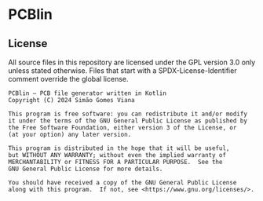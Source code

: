 # PCBlin

## License

All source files in this repository are licensed under the GPL version 3.0 only
unless stated otherwise. Files that start with a SPDX-License-Identifier comment
override the global license.

    PCBlin – PCB file generator written in Kotlin
    Copyright (C) 2024 Simão Gomes Viana

    This program is free software: you can redistribute it and/or modify
    it under the terms of the GNU General Public License as published by
    the Free Software Foundation, either version 3 of the License, or
    (at your option) any later version.

    This program is distributed in the hope that it will be useful,
    but WITHOUT ANY WARRANTY; without even the implied warranty of
    MERCHANTABILITY or FITNESS FOR A PARTICULAR PURPOSE.  See the
    GNU General Public License for more details.

    You should have received a copy of the GNU General Public License
    along with this program.  If not, see <https://www.gnu.org/licenses/>.
